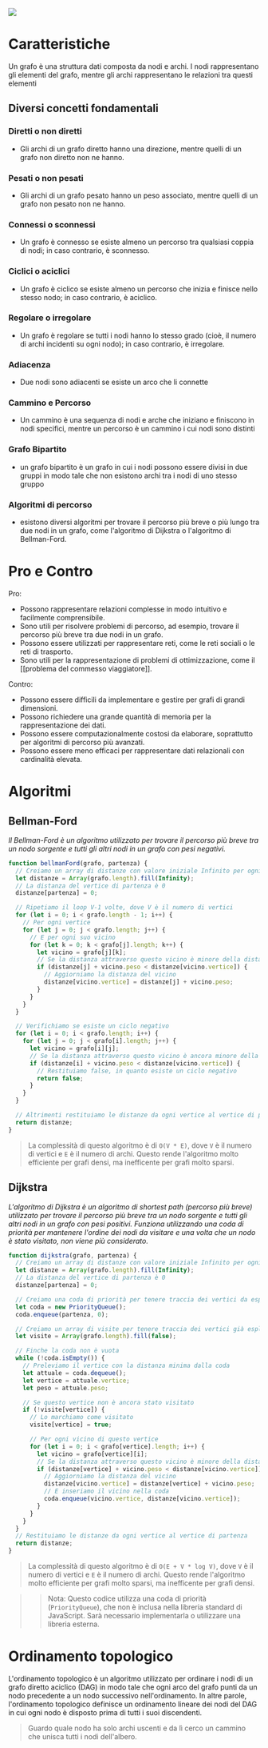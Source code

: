 
![](https://i.imgur.com/mkQpO7z.png)

# Caratteristiche

Un grafo è una struttura dati composta da nodi e archi. I nodi rappresentano gli elementi del grafo, mentre gli archi rappresentano le relazioni tra questi elementi

## Diversi concetti fondamentali

### Diretti o non diretti

-   Gli archi di un grafo diretto hanno una direzione, mentre quelli di un grafo non diretto non ne hanno.

### Pesati o non pesati

-   Gli archi di un grafo pesato hanno un peso associato, mentre quelli di un grafo non pesato non ne hanno.

### Connessi o sconnessi 

-   Un grafo è connesso se esiste almeno un percorso tra qualsiasi coppia di nodi; in caso contrario, è sconnesso.

### Ciclici o aciclici 

-   Un grafo è ciclico se esiste almeno un percorso che inizia e finisce nello stesso nodo; in caso contrario, è aciclico.

### Regolare o irregolare

-   Un grafo è regolare se tutti i nodi hanno lo stesso grado (cioè, il numero di archi incidenti su ogni nodo); in caso contrario, è irregolare.

### Adiacenza

-   Due nodi sono adiacenti se esiste un arco che li connette

### Cammino e Percorso

-   Un cammino è una sequenza di nodi e arche che iniziano e finiscono in nodi specifici, mentre un percorso è un cammino i cui nodi sono distinti

### Grafo Bipartito

-   un grafo bipartito è un grafo in cui i nodi possono essere divisi in due gruppi in modo tale che non esistono archi tra i nodi di uno stesso gruppo

### Algoritmi di percorso

-   esistono diversi algoritmi per trovare il percorso più breve o più lungo tra due nodi in un grafo, come l'algoritmo di Dijkstra o l'algoritmo di Bellman-Ford.

# Pro e Contro

Pro:

-   Possono rappresentare relazioni complesse in modo intuitivo e facilmente comprensibile.    
-   Sono utili per risolvere problemi di percorso, ad esempio, trovare il percorso più breve tra due nodi in un grafo.
-   Possono essere utilizzati per rappresentare reti, come le reti sociali o le reti di trasporto.
-   Sono utili per la rappresentazione di problemi di ottimizzazione, come il [[problema del commesso viaggiatore]].

Contro:

-   Possono essere difficili da implementare e gestire per grafi di grandi dimensioni.    
-   Possono richiedere una grande quantità di memoria per la rappresentazione dei dati.
-   Possono essere computazionalmente costosi da elaborare, soprattutto per algoritmi di percorso più avanzati.
-   Possono essere meno efficaci per rappresentare dati relazionali con cardinalità elevata.

# Algoritmi


## Bellman-Ford

*Il Bellman-Ford è un algoritmo utilizzato per trovare il percorso più breve tra un nodo sorgente e tutti gli altri nodi in un grafo con pesi negativi.*

```js
function bellmanFord(grafo, partenza) {
  // Creiamo un array di distanze con valore iniziale Infinito per ogni vertice
  let distanze = Array(grafo.length).fill(Infinity);
  // La distanza del vertice di partenza è 0
  distanze[partenza] = 0;

  // Ripetiamo il loop V-1 volte, dove V è il numero di vertici
  for (let i = 0; i < grafo.length - 1; i++) {
    // Per ogni vertice
    for (let j = 0; j < grafo.length; j++) {
      // E per ogni suo vicino
      for (let k = 0; k < grafo[j].length; k++) {
        let vicino = grafo[j][k];
        // Se la distanza attraverso questo vicino è minore della distanza corrente del vicino
        if (distanze[j] + vicino.peso < distanze[vicino.vertice]) {
          // Aggiorniamo la distanza del vicino
          distanze[vicino.vertice] = distanze[j] + vicino.peso;
        }
      }
    }
  }

  // Verifichiamo se esiste un ciclo negativo
  for (let i = 0; i < grafo.length; i++) {
    for (let j = 0; j < grafo[i].length; j++) {
      let vicino = grafo[i][j];
      // Se la distanza attraverso questo vicino è ancora minore della distanza del vicino
      if (distanze[i] + vicino.peso < distanze[vicino.vertice]) {
        // Restituiamo false, in quanto esiste un ciclo negativo
        return false;
      }
    }
  }

  // Altrimenti restituiamo le distanze da ogni vertice al vertice di partenza
  return distanze;
}
```

>La complessità di questo algoritmo è di `O(V * E)`, dove `V` è il numero di vertici e `E` è il numero di archi. Questo rende l'algoritmo molto efficiente per grafi densi, ma inefficente per grafi molto sparsi.


## Dijkstra

*L'algoritmo di Dijkstra è un algoritmo di shortest path (percorso più breve) utilizzato per trovare il percorso più breve tra un nodo sorgente e tutti gli altri nodi in un grafo con pesi positivi.
Funziona utilizzando una coda di priorità per mantenere l'ordine dei nodi da visitare e una volta che un nodo è stato visitato, non viene più considerato.*

```js
function dijkstra(grafo, partenza) {
  // Creiamo un array di distanze con valore iniziale Infinito per ogni vertice
  let distanze = Array(grafo.length).fill(Infinity);
  // La distanza del vertice di partenza è 0
  distanze[partenza] = 0;

  // Creiamo una coda di priorità per tenere traccia dei vertici da esplorare
  let coda = new PriorityQueue();
  coda.enqueue(partenza, 0);

  // Creiamo un array di visite per tenere traccia dei vertici già esplorati
  let visite = Array(grafo.length).fill(false);

  // Finche la coda non è vuota
  while (!coda.isEmpty()) {
    // Preleviamo il vertice con la distanza minima dalla coda
    let attuale = coda.dequeue();
    let vertice = attuale.vertice;
    let peso = attuale.peso;

    // Se questo vertice non è ancora stato visitato
    if (!visite[vertice]) {
      // Lo marchiamo come visitato
      visite[vertice] = true;

      // Per ogni vicino di questo vertice
      for (let i = 0; i < grafo[vertice].length; i++) {
        let vicino = grafo[vertice][i];
        // Se la distanza attraverso questo vicino è minore della distanza corrente del vicino
        if (distanze[vertice] + vicino.peso < distanze[vicino.vertice]) {
          // Aggiorniamo la distanza del vicino
          distanze[vicino.vertice] = distanze[vertice] + vicino.peso;
          // E inseriamo il vicino nella coda
          coda.enqueue(vicino.vertice, distanze[vicino.vertice]);
        }
      }
    }
  }
  // Restituiamo le distanze da ogni vertice al vertice di partenza
  return distanze;
}

```

>La complessità di questo algoritmo è di `O(E + V * log V)`, dove `V` è il numero di vertici e `E` è il numero di archi. Questo rende l'algoritmo molto efficiente per grafi molto sparsi, ma inefficente per grafi densi.

>> Nota: Questo codice utilizza una coda di priorità (`PriorityQueue`), che non è inclusa nella libreria standard di JavaScript. Sarà necessario implementarla o utilizzare una libreria esterna.

# Ordinamento topologico

L'ordinamento topologico è un algoritmo utilizzato per ordinare i nodi di un grafo diretto aciclico (DAG) in modo tale che ogni arco del grafo punti da un nodo precedente a un nodo successivo nell'ordinamento. In altre parole, l'ordinamento topologico definisce un ordinamento lineare dei nodi del DAG in cui ogni nodo è disposto prima di tutti i suoi discendenti.

> Guardo quale nodo ha solo archi uscenti e da lì cerco un cammino che unisca tutti i nodi dell'albero.


